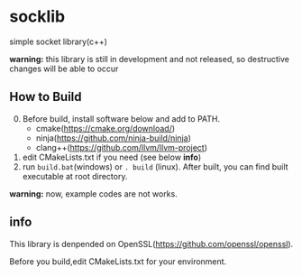 # socklib
simple socket library(c++)

**warning:**  this library is still in development and not released, so destructive changes will be able to occur
## How to Build
0. Before build, install software below and add to PATH.
   - cmake(https://cmake.org/download/)
   - ninja(https://github.com/ninja-build/ninja)
   -  clang++(https://github.com/llvm/llvm-project)
2. edit CMakeLists.txt if you need (see below **info**) 
3. run ```build.bat```(windows) or ```. build``` (linux). After built, you can find built executable at root directory.

**warning:** now, example codes are not works.

## info
This library is denpended on OpenSSL(https://github.com/openssl/openssl).

Before you build,edit CMakeLists.txt for your environment.

